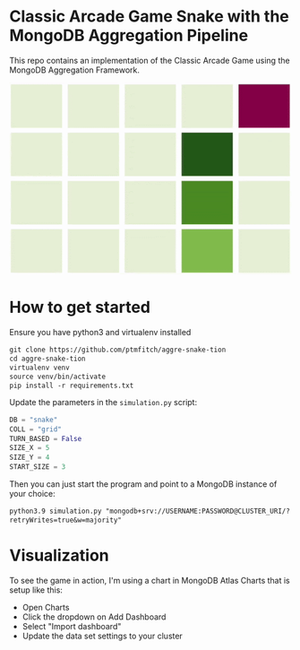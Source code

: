 # Classic Arcade Game Snake with the MongoDB Aggregation Pipeline

This repo contains an implementation of the Classic Arcade Game using the MongoDB Aggregation Framework.

![Snake GIF](snake.gif)

# How to get started

Ensure you have python3 and virtualenv installed

```shell
git clone https://github.com/ptmfitch/aggre-snake-tion
cd aggre-snake-tion
virtualenv venv
source venv/bin/activate
pip install -r requirements.txt
```

Update the parameters in the `simulation.py` script:

```python
DB = "snake"
COLL = "grid"
TURN_BASED = False
SIZE_X = 5
SIZE_Y = 4
START_SIZE = 3
```

Then you can just start the program and point to a MongoDB instance of your choice:

```shell
python3.9 simulation.py "mongodb+srv://USERNAME:PASSWORD@CLUSTER_URI/?retryWrites=true&w=majority"
```

# Visualization

To see the game in action, I'm using a chart in MongoDB Atlas Charts that is setup like this: 

- Open Charts
- Click the dropdown on Add Dashboard
- Select "Import dashboard"
- Update the data set settings to your cluster

